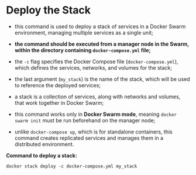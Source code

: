 # Deploy the Stack

- this command is used to deploy a stack of services in a Docker Swarm environment, managing multiple services as a single unit;
- **the command should be executed from a manager node in the Swarm, within the directory containing `docker-compose.yml` file;**
- the `-c` flag specifies the Docker Compose file (`docker-compose.yml`), which defines the services, networks, and volumes for the stack;


- the last argument (`my_stack`) is the name of the stack, which will be used to reference the deployed services;
- a stack is a collection of services, along with networks and volumes, that work together in Docker Swarm;
- this command works only in **Docker Swarm mode**, meaning `docker swarm init` must be run beforehand on the manager node;
 

- unlike `docker-compose up`, which is for standalone containers, this command creates replicated services and manages them in a distributed environment.

**Command to deploy a stack:**

```commandline
docker stack deploy -c docker-compose.yml my_stack
```
